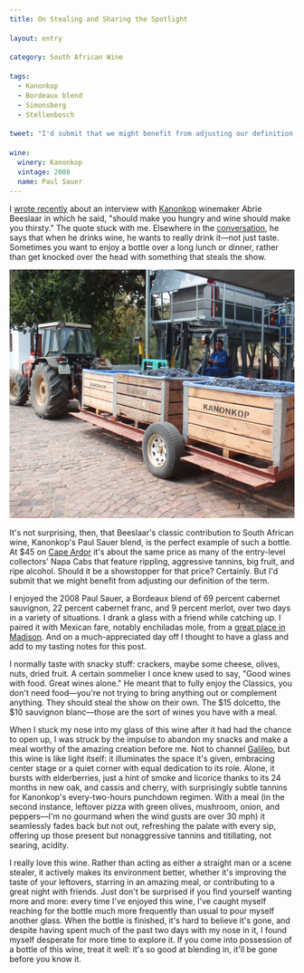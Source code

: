 ```yaml
---
title: On Stealing and Sharing the Spotlight

layout: entry

category: South African Wine

tags:
  - Kanonkop
  - Bordeaux blend
  - Simonsberg
  - Stellenbosch

tweet: "I'd submit that we might benefit from adjusting our definition of the term 'showstopper'."

wine:
  winery: Kanonkop 
  vintage: 2008
  name: Paul Sauer
---
```


I [wrote recently](http://stellenbauchery.com/blog/01-10-2014/wine-to-make-you-thirsty.html) about an interview with [Kanonkop](http://www.kanonkop.co.za/) winemaker Abrie Beeslaar in which he said, "should make you hungry and wine should make you thirsty." The quote stuck with me. Elsewhere in the [conversation](http://www.graperadio.com/archives/2012/06/22/out-of-africa/), he says that when he drinks wine, he wants to really drink it––not just taste. Sometimes you want to enjoy a bottle over a long lunch or dinner, rather than get knocked over the head with something that steals the show.

![Kanonkop Grape Bin](/photos/kanonkopbin.jpg "Kanonkop grape bins")

It's not surprising, then, that Beeslaar's classic contribution to South African wine, Kanonkop's Paul Sauer blend, is the perfect example of such a bottle. At $45 on [Cape Ardor](http://wineshop.cape-ardor.com/kanonkop---paul-sauer-stellenbosch---2008-750ml-p580.aspx) it's about the same price as many of the entry-level collectors' Napa Cabs that feature rippling, aggressive tannins, big fruit, and ripe alcohol. Should it be a showstopper for that price? Certainly. But I'd submit that we might benefit from adjusting our definition of the term.

I enjoyed the 2008 Paul Sauer, a Bordeaux blend of 69 percent cabernet sauvignon, 22 percent cabernet franc, and 9 percent merlot, over two days in a variety of situations. I drank a glass with a friend while catching up. I paired it with Mexican fare, notably enchiladas mole, from a [great place in Madison](http://www.lataqueriaguadalajara.com/). And on a much-appreciated day off I thought to have a glass and add to my tasting notes for this post. 

I normally taste with snacky stuff: crackers, maybe some cheese, olives, nuts, dried fruit. A certain sommelier I once knew used to say, "Good wines with food. Great wines alone." He meant that to fully enjoy the Classics, you don't need food––you're not trying to bring anything out or complement anything. They should steal the show on their own. The $15 dolcetto, the $10 sauvignon blanc––those are the sort of wines you have with a meal.

When I stuck my nose into my glass of this wine after it had had the chance to open up, I was struck by the impulse to abandon my snacks and make a meal worthy of the amazing creation before me.  Not to channel [Galileo](http://www.goodreads.com/quotes/200391-wine-is-sunlight-held-together-by-water), but this wine is like light itself: it illuminates the space it's given, embracing center stage or a quiet corner with equal dedication to its role. Alone, it bursts with elderberries, just a hint of smoke and licorice thanks to its 24 months in new oak, and cassis and cherry, with surprisingly subtle tannins for Kanonkop's every-two-hours punchdown regimen. With a meal (in the second instance, leftover pizza with green olives, mushroom, onion, and peppers––I'm no gourmand when the wind gusts are over 30 mph) it seamlessly fades back but not out, refreshing the palate with every sip, offering up those present but nonaggressive tannins and titillating, not searing, acidity. 

I really love this wine. Rather than acting as either a straight man or a scene stealer, it actively makes its environment better, whether it's improving the taste of your leftovers, starring in an amazing meal, or contributing to a great night with friends. Just don't be surprised if you find yourself wanting more and more: every time I've enjoyed this wine, I've caught myself reaching for the bottle much more frequently than usual to pour myself another glass. When the bottle is finished, it's hard to believe it's gone, and despite having spent much of the past two days with my nose in it, I found myself desperate for more time to explore it. If you come into possession of a bottle of this wine, treat it well: it's so good at blending in, it'll be gone before you know it.